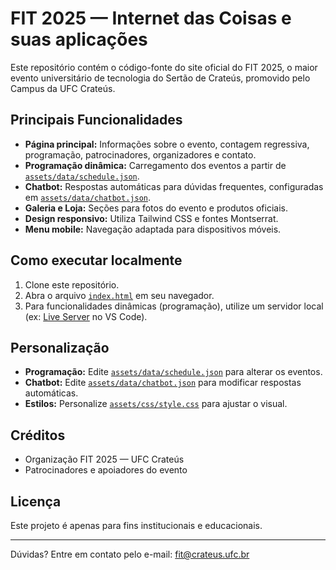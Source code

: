 # FIT 2025 — Internet das Coisas e suas aplicações

Este repositório contém o código-fonte do site oficial do FIT 2025, o maior evento universitário de tecnologia do Sertão de Crateús, promovido pelo Campus da UFC Crateús.

## Principais Funcionalidades

- **Página principal:** Informações sobre o evento, contagem regressiva, programação, patrocinadores, organizadores e contato.
- **Programação dinâmica:** Carregamento dos eventos a partir de [`assets/data/schedule.json`](assets/data/schedule.json).
- **Chatbot:** Respostas automáticas para dúvidas frequentes, configuradas em [`assets/data/chatbot.json`](assets/data/chatbot.json).
- **Galeria e Loja:** Seções para fotos do evento e produtos oficiais.
- **Design responsivo:** Utiliza Tailwind CSS e fontes Montserrat.
- **Menu mobile:** Navegação adaptada para dispositivos móveis.

## Como executar localmente

1. Clone este repositório.
2. Abra o arquivo [`index.html`](index.html) em seu navegador.
3. Para funcionalidades dinâmicas (programação), utilize um servidor local (ex: [Live Server](https://marketplace.visualstudio.com/items?itemName=ritwickdey.LiveServer) no VS Code).

## Personalização

- **Programação:** Edite [`assets/data/schedule.json`](assets/data/schedule.json) para alterar os eventos.
- **Chatbot:** Edite [`assets/data/chatbot.json`](assets/data/chatbot.json) para modificar respostas automáticas.
- **Estilos:** Personalize [`assets/css/style.css`](assets/css/style.css) para ajustar o visual.

## Créditos

- Organização FIT 2025 — UFC Crateús
- Patrocinadores e apoiadores do evento

## Licença

Este projeto é apenas para fins institucionais e educacionais.

---

Dúvidas? Entre em contato pelo e-mail: fit@crateus.ufc.br